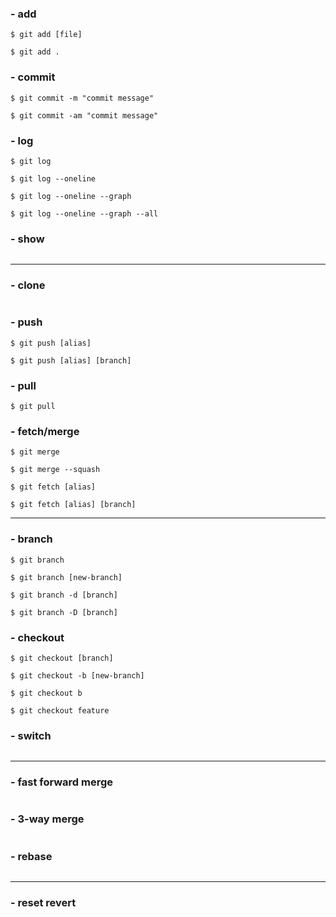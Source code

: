 ### - add
```
$ git add [file]

$ git add .
```  

### - commit
```
$ git commit -m "commit message"

$ git commit -am "commit message"
```  

### - log
```
$ git log

$ git log --oneline

$ git log --oneline --graph

$ git log --oneline --graph --all
```  

### - show
```

```  

-------

### - clone
```

```  

### - push
```
$ git push [alias]

$ git push [alias] [branch]
```  

### - pull
``` 
$ git pull
```  

### - fetch/merge
```
$ git merge

$ git merge --squash 

$ git fetch [alias]

$ git fetch [alias] [branch]
```  

------

### - branch  
```
$ git branch

$ git branch [new-branch]

$ git branch -d [branch]

$ git branch -D [branch]
```  

### - checkout
```
$ git checkout [branch]

$ git checkout -b [new-branch]

$ git checkout b

$ git checkout feature
```  

### - switch
```

```  

-------

### - fast forward merge
``` 

```  

### - 3-way merge
```

```  

### - rebase
``` 

```  

-------

### - reset revert
```

```  
